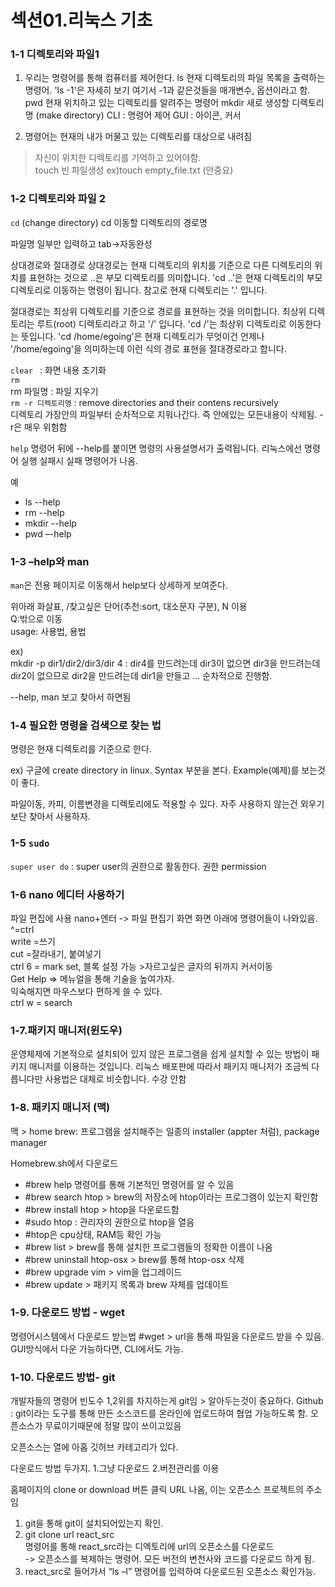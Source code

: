 # 섹션01.리눅스 기초
### 1-1 디렉토리와 파일1
 
1. 우리는 명령어를 통해 컴퓨터를 제어한다.
ls 
현재 디렉토리의 파일 목록을 출력하는 명령어. 
'ls -1'은 자세히 보기
여기서 -1과 같은것들을 매개변수, 옵션이라고 함.
pwd 현재 위치하고 있는 디렉토리를 알려주는 명령어 
mkdir 새로 생성할 디렉토리명 (make directory)
CLI : 명령어 제어 
GUI : 아이콘, 커서 

2. 명령어는 현재의 내가 머물고 있는 디렉토리를 대상으로 내려짐
>자신이 위치한 디렉토리를 기억하고 있어야함.  
touch 빈 파일생성 ex)touch empty\_file.txt (안중요)

### 1-2 디렉토리와 파일 2
```cd``` (change directory)
cd 이동할 디렉토리의 경로명
 
파일명 일부만 입력하고 tab->자동완성
 
상대경로와 절대경로
상대경로는 현재 디렉토리의 위치를 기준으로 다른 디렉토리의 위치를 표현하는 것으로 ..은 부모 디렉토리를 의미합니다. 'cd ..'은 현재 디렉토리의 부모 디렉토리로 이동하는 명령이 됩니다. 참고로 현재 디렉토리는 '.' 입니다. 
 
절대경로는 최상위 디렉토리를 기준으로 경로를 표현하는 것을 의미합니다. 최상위 디렉토리는 루트(root) 디렉토리라고 하고 '/' 입니다. 'cd /'는 최상위 디렉토리로 이동한다는 뜻입니다. 'cd /home/egoing'은 현재 디렉토리가 무엇이건 언제나 '/home/egoing'을 의미하는데 이런 식의 경로 표현을 절대경로라고 합니다. 
 
```clear ``` : 화면 내용 초기화   
```rm```  
rm 파일명 : 파일 지우기  
```rm -r 디렉토리명``` : remove directories and their contens recursively  
디렉토리 가장안의 파일부터 순차적으로 지워나간다. 즉 안에있는 모든내용이 삭제됨. -r은 매우 위험함

```help```
명령어 뒤에 --help를 붙이면 명령의 사용설명서가 출력됩니다. 
리눅스에선 명령어 실행 실패시 실패 명령어가 나옴.
 
예 
- ls --help
- rm --help
- mkdir --help
- pwd –-help

### 1-3 –help와 man
```man```은 전용 페이지로 이동해서 help보다 상세하게 보여준다. 
 
위아래 화살표, /찾고싶은 단어(추천:sort, 대소문자 구분), N 이용  
Q:밖으로 이동  
usage: 사용법, 용법   
 
ex)  
mkdir -p dir1/dir2/dir3/dir 4 : dir4를 만드려는데 dir3이 없으면 dir3을 만드려는데 dir2이 없으므로 dir2을 만드려는데 dir1을 만들고 ... 순차적으로 진행함.
 
--help, man 보고 찾아서 하면됨

### 1-4 필요한 명령을 검색으로 찾는 법
명령은 현재 디렉토리를 기준으로 한다. 
 
ex) 구글에 create directory in linux.
Syntax 부분을 본다.
Example(예제)를 보는것이 좋다. 
 
파일이동, 카피, 이름변경을 디렉토리에도 적용할 수 있다.
자주 사용하지 않는건 외우기보단 찾아서 사용하자.
 
### 1-5 ```sudo```
```super user do``` : super user의 권한으로 활동한다. 
권한 permission 
 
### 1-6 nano 에디터 사용하기
파일 편집에 사용
nano+엔터 -> 파일 편집기 화면 
화면 아래에 명령어들이 나와있음.   
^=ctrl  
write =쓰기  
cut =잘라내기, 붙여넣기  
ctrl 6 = mark set, 블록 설정 가능 >자르고싶은 글자의 뒤까지 커서이동  
Get Help => 메뉴얼을 통해 기술을 높여가자.  
익숙해지면 마우스보다 편하게 쓸 수 있다.   
ctrl w = search  
 
### 1-7.패키지 매니저(윈도우)
운영체제에 기본적으로 설치되어 있지 않은 프로그램을 쉽게 설치할 수 있는 방법이 패키지 매니저를 이용하는 것입니다. 리눅스 배포판에 따라서 패키지 매니저가 조금씩 다릅니다만 사용법은 대체로 비슷합니다. 
수강 안함

### 1-8. 패키지 매니저 (맥)
맥 > home brew: 프로그램을 설치해주는 일종의 installer (appter 처럼), package manager  

Homebrew.sh에서 다운로드
- #brew help 명령어를 통해 기본적인 명령어를 알 수 있음
- #brew search htop > brew의 저장소에 htop이라는 프로그램이 있는지 확인함
- #brew install htop > htop을 다운로드함
- #sudo htop : 관리자의 권한으로 htop을 열음
- #htop은 cpu상태, RAM등 확인 가능
- #brew list > brew를 통해 설치한 프로그램들의 정확한 이름이 나옴
- #brew uninstall htop-osx > brew를 통해 htop-osx 삭제
- #brew upgrade vim > vim을 업그레이드
- #brew update > 패키지 목록과 brew 자체를 업데이트

### 1-9. 다운로드 방법 - wget
명령어시스템에서 다운로드 받는법 
#wget > url을 통해 파일을 다운로드 받을 수 있음. GUI방식에서 다운 가능하다면, CLI에서도 가능.

### 1-10. 다운로드 방법- git
개발자들의 명령어 빈도수 1,2위를 차지하는게 git임 > 알아두는것이 중요하다.
Github : git이라는 도구를 통해 만든 소스코드를 온라인에 업로드하여 협업 가능하도록 함. 오픈소스가 무료이기때문에 정말 많이 쓰이고있음

오픈소스는 열에 아홉 깃허브 카테고리가 있다.

다운로드 방법 두가지.
1.그냥 다운로드
2.버전관리를 이용

홈페이지의 clone or download 버튼 클릭
URL 나옴, 이는 오픈소스 프로젝트의 주소임

1. git을 통해 git이 설치되어있는지 확인.
2. git clone url react\_src   
명령어를 통해 react\_src라는 디엑토리에 url의 오픈소스를 다운로드   
-> 오픈소스를 복제하는 명령어. 모든 버전의 변천사와 코드를 다운로드 하게 됨.  
3. react\_src로 들어가서 “ls –l” 명령어를 입력하여 다운로드된 오픈소스 확인가능.

